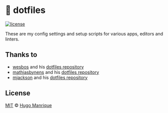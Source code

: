 # :wrench: dotfiles

[![license][license]][license-url]

These are my config settings and setup scripts for various apps, editors and linters.

## Thanks to

* [wesbos](https://github.com/wesbos) and his [dotfiles repository](https://github.com/wesbos/dotfiles)
* [mathiasbynens](https://github.com/mathiasbynens) and his [dotfiles repository](https://github.com/mathiasbynens/dotfiles)
* [mjackson](https://github.com/mjackson) and his [dotfiles repository](https://github.com/mjackson/dotfiles)

## License

[MIT](LICENSE) &copy; [Hugo Manrique](https://hugmanrique.me)

[license-url]: LICENSE
[license]: https://img.shields.io/github/license/hugmanrique/dotfiles.svg
